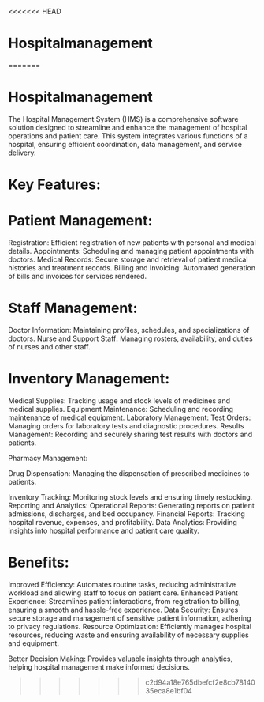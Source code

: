 <<<<<<< HEAD
# Hospitalmanagement 
=======
# Hospitalmanagement
The Hospital Management System (HMS) is a comprehensive software solution designed to streamline and enhance the management of hospital operations and patient care. This system integrates various functions of a hospital, ensuring efficient coordination, data management, and service delivery.

# Key Features:

# Patient Management:

Registration: Efficient registration of new patients with personal and medical details.
Appointments: Scheduling and managing patient appointments with doctors.
Medical Records: Secure storage and retrieval of patient medical histories and treatment records.
Billing and Invoicing: Automated generation of bills and invoices for services rendered.

# Staff Management:

Doctor Information: Maintaining profiles, schedules, and specializations of doctors.
Nurse and Support Staff: Managing rosters, availability, and duties of nurses and other staff.

# Inventory Management:

Medical Supplies: Tracking usage and stock levels of medicines and medical supplies.
Equipment Maintenance: Scheduling and recording maintenance of medical equipment.
Laboratory Management:
Test Orders: Managing orders for laboratory tests and diagnostic procedures.
Results Management: Recording and securely sharing test results with doctors and patients.

Pharmacy Management:

Drug Dispensation: Managing the dispensation of prescribed medicines to patients.

Inventory Tracking: Monitoring stock levels and ensuring timely restocking.
Reporting and Analytics:
Operational Reports: Generating reports on patient admissions, discharges, and bed occupancy.
Financial Reports: Tracking hospital revenue, expenses, and profitability.
Data Analytics: Providing insights into hospital performance and patient care quality.

# Benefits:

Improved Efficiency: Automates routine tasks, reducing administrative workload and allowing staff to focus on patient care.
Enhanced Patient Experience: Streamlines patient interactions, from registration to billing, ensuring a smooth and hassle-free experience.
Data Security: Ensures secure storage and management of sensitive patient information, adhering to privacy regulations.
Resource Optimization: Efficiently manages hospital resources, reducing waste and ensuring availability of necessary supplies and equipment.

Better Decision Making: Provides valuable insights through analytics, helping hospital management make informed decisions.



>>>>>>> c2d94a18e765dbefcf2e8cb7814035eca8e1bf04
